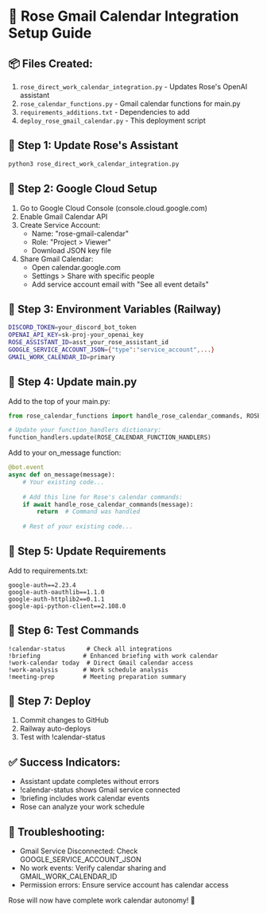 # 🚀 Rose Gmail Calendar Integration Setup Guide

## 📦 Files Created:
1. `rose_direct_work_calendar_integration.py` - Updates Rose's OpenAI assistant
2. `rose_calendar_functions.py` - Gmail calendar functions for main.py
3. `requirements_additions.txt` - Dependencies to add
4. `deploy_rose_gmail_calendar.py` - This deployment script

## 🔧 Step 1: Update Rose's Assistant
```bash
python3 rose_direct_work_calendar_integration.py
```

## 🔧 Step 2: Google Cloud Setup
1. Go to Google Cloud Console (console.cloud.google.com)
2. Enable Gmail Calendar API
3. Create Service Account:
   - Name: "rose-gmail-calendar"
   - Role: "Project > Viewer"
   - Download JSON key file
4. Share Gmail Calendar:
   - Open calendar.google.com
   - Settings > Share with specific people
   - Add service account email with "See all event details"

## 🔧 Step 3: Environment Variables (Railway)
```bash
DISCORD_TOKEN=your_discord_bot_token
OPENAI_API_KEY=sk-proj-your_openai_key
ROSE_ASSISTANT_ID=asst_your_rose_assistant_id
GOOGLE_SERVICE_ACCOUNT_JSON={"type":"service_account",...}
GMAIL_WORK_CALENDAR_ID=primary
```

## 🔧 Step 4: Update main.py
Add to the top of your main.py:
```python
from rose_calendar_functions import handle_rose_calendar_commands, ROSE_CALENDAR_FUNCTION_HANDLERS

# Update your function_handlers dictionary:
function_handlers.update(ROSE_CALENDAR_FUNCTION_HANDLERS)
```

Add to your on_message function:
```python
@bot.event
async def on_message(message):
    # Your existing code...
    
    # Add this line for Rose's calendar commands:
    if await handle_rose_calendar_commands(message):
        return  # Command was handled
    
    # Rest of your existing code...
```

## 🔧 Step 5: Update Requirements
Add to requirements.txt:
```
google-auth==2.23.4
google-auth-oauthlib==1.1.0
google-auth-httplib2==0.1.1
google-api-python-client==2.108.0
```

## 🧪 Step 6: Test Commands
```
!calendar-status      # Check all integrations
!briefing            # Enhanced briefing with work calendar
!work-calendar today  # Direct Gmail calendar access
!work-analysis       # Work schedule analysis
!meeting-prep        # Meeting preparation summary
```

## 🚀 Step 7: Deploy
1. Commit changes to GitHub
2. Railway auto-deploys
3. Test with !calendar-status

## ✅ Success Indicators:
- Assistant update completes without errors
- !calendar-status shows Gmail service connected
- !briefing includes work calendar events
- Rose can analyze your work schedule

## 🔧 Troubleshooting:
- Gmail Service Disconnected: Check GOOGLE_SERVICE_ACCOUNT_JSON
- No work events: Verify calendar sharing and GMAIL_WORK_CALENDAR_ID
- Permission errors: Ensure service account has calendar access

Rose will now have complete work calendar autonomy! 👑
